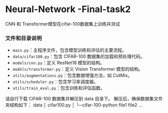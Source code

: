 # Neural-Network -Final-task2
 CNN 和 Transformer模型在cifar-100数据集上训练并测试

### 文件和目录说明

- `main.py`：主程序文件，包含模型训练和评估的主要流程。
- `data/cifar100.py`：包含 CIFAR-100 数据集的加载和预处理代码。
- `models/cnn.py`：定义 ResNet18 模型的结构。
- `models/transformer.py`：定义 Vision Transformer 模型的结构。
- `utils/augmentations.py`：包含数据增强方法，如 CutMix。
- `utils/scheduler.py`：包含学习率调度器。
- `utils/train_eval.py`：包含训练和评估函数。

请自行下载 CIFAR-100 数据集并解压到 data 目录下。
解压后，确保数据集文件夹结构如下：
data
│  cifar100.py
│
└─cifar-100-python
        file1
        file2
        ...

